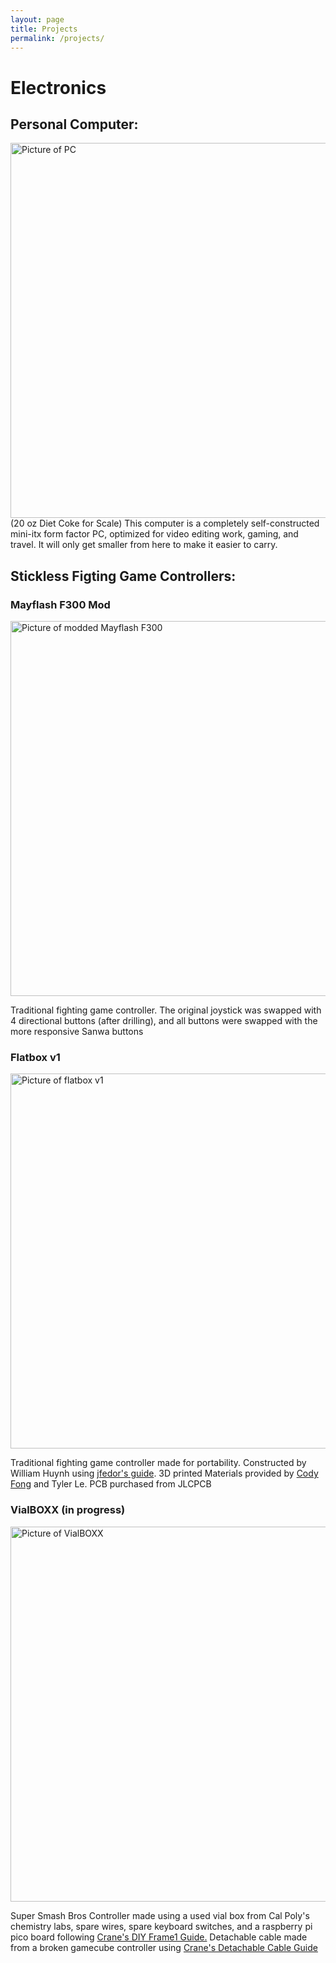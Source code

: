 ```yaml
---
layout: page
title: Projects
permalink: /projects/
---
```

# Electronics
## Personal Computer:
<img src="{{ site.baseurl}}/images/PC.jpg" alt="Picture of PC" width="600" style="margin-top: 0px; margin-right: 10px" />
(20 oz Diet Coke for Scale) This computer is a completely self-constructed mini-itx form factor PC, optimized for video editing work, gaming, and travel. It will only get smaller from here to make it easier to carry. 

## Stickless Figting Game Controllers:

### Mayflash F300 Mod
<img src="{{ site.baseurl}}/images/mayflash.jpg" alt="Picture of modded Mayflash F300" width="600" style="margin-top: 0px; margin-right: 10px" />

Traditional fighting game controller. The original joystick was swapped with 4 directional buttons (after drilling), and all buttons were swapped with the more responsive Sanwa buttons

### Flatbox v1
<img src="{{ site.baseurl}}/images/flatbox.jpg" alt="Picture of flatbox v1" width="600" style="margin-top: 0px; margin-right: 10px" />

Traditional fighting game controller made for portability. Constructed by William Huynh using [jfedor's guide](https://github.com/jfedor2/flatbox/tree/master/hardware-rev1.1). 3D printed Materials provided by [Cody Fong](https://www.instagram.com/yeolde3dprinter/) and Tyler Le. PCB purchased from JLCPCB

### VialBOXX (in progress)
<img src="{{ site.baseurl}}/images/vialBOXX.jpg" alt="Picture of VialBOXX" width="600" style="margin-top: 0px; margin-right: 10px" />

Super Smash Bros Controller made using a used vial box from Cal Poly's chemistry labs, spare wires, spare keyboard switches, and a raspberry pi pico board following [Crane's DIY Frame1 Guide.](https://www.youtube.com/watch?v=trGa98tEy_0) Detachable cable made from a broken gamecube controller using [Crane's Detachable Cable Guide](https://github.com/Crane1195/DIYB0XX/tree/master/Detachable%20Cable)
